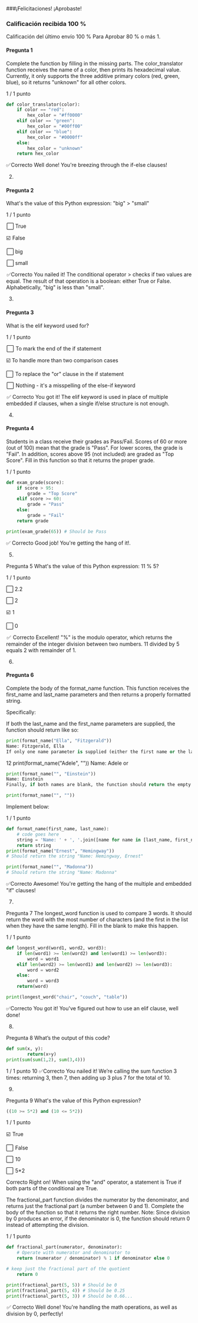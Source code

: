 ###¡Felicitaciones! ¡Aprobaste!
### Calificación recibida 100 %
Calificación del último envío 100 %
Para Aprobar 80 % o más
1.
#### Pregunta 1
Complete the function by filling in the missing parts. The color_translator function receives the name of a color, then prints its hexadecimal value. Currently, it only supports the three additive primary colors (red, green, blue), so it returns "unknown" for all other colors.

1 / 1 punto
``` PYTHON
def color_translator(color):
	if color == "red":
		hex_color = "#ff0000"
	elif color == "green":
		hex_color = "#00ff00"
	elif color == "blue":
		hex_color = "#0000ff"
	else:
		hex_color = "unknown"
	return hex_color

``` 
✅ Correcto
    Well done! You're breezing through the if-else clauses!

2.
#### Pregunta 2
What's the value of this Python expression: "big" > "small"

1 / 1 punto

 ⬜ True


☑️  False


 ⬜ big


 ⬜ small

 ✅Correcto
    You nailed it! The conditional operator > checks if two values are equal. The result of that operation is a boolean: either True or False. Alphabetically, "big" is less than "small".

3.
#### Pregunta 3
What is the elif keyword used for?

1 / 1 punto

 ⬜  To mark the end of the if statement


☑️ To handle more than two comparison cases


⬜  To replace the "or" clause in the if statement


 ⬜  Nothing - it's a misspelling of the else-if keyword

 ✅ Correcto
You got it! The elif keyword is used in place of multiple embedded if clauses, when a single if/else structure is not enough.

4.
#### Pregunta 4
Students in a class receive their grades as Pass/Fail. Scores of 60 or more (out of 100) mean that the grade is "Pass". For lower scores, the grade is "Fail". In addition, scores above 95 (not included) are graded as "Top Score". Fill in this function so that it returns the proper grade.

1 / 1 punto
``` PYTHON
def exam_grade(score):
	if score > 95:
		grade = "Top Score"
	elif score >= 60:
		grade = "Pass"
	else:
		grade = "Fail"
	return grade

print(exam_grade(65)) # Should be Pass

``` 
✅ Correcto
    Good job! You're getting the hang of it!.

5.
Pregunta 5
What's the value of this Python expression: 11 % 5?

1 / 1 punto

⬜ 2.2


⬜ 2


☑️  1


⬜ 0

 ✅  Correcto
Excellent! "%" is the modulo operator, which returns the remainder of the integer division between two numbers. 11 divided by 5 equals 2 with remainder of 1.

6.
#### Pregunta 6
Complete the body of the format_name function. This function receives the first_name and last_name parameters and then returns a properly formatted string.

Specifically:

If both the last_name and the first_name parameters are supplied, the function should return like so:

``` PYTHON
print(format_name("Ella", "Fitzgerald"))
Name: Fitzgerald, Ella
If only one name parameter is supplied (either the first name or the last name) , the function should return like so:
```
12
print(format_name("Adele", ""))
Name: Adele
or

``` PYTHON
print(format_name("", "Einstein"))
Name: Einstein
Finally, if both names are blank, the function should return the empty string:
```
``` PYTHON
print(format_name("", ""))
``` 
Implement below:

1 / 1 punto
``` PYTHON
def format_name(first_name, last_name):
	# code goes here
	string = 'Name: ' + ', '.join([name for name in [last_name, first_name] if name]) if any([last_name, first_name]) else ''
	return string
print(format_name("Ernest", "Hemingway"))
# Should return the string "Name: Hemingway, Ernest"

print(format_name("", "Madonna"))
# Should return the string "Name: Madonna"
```

✅Correcto
Awesome! You're getting the hang of the multiple and
embedded "if" clauses!

7.
Pregunta 7
The longest_word function is used to compare 3 words. It should return the word with the most number of characters (and the first in the list when they have the same length). Fill in the blank to make this happen.

1 / 1 punto
``` PYTHON
def longest_word(word1, word2, word3):
	if len(word1) >= len(word2) and len(word1) >= len(word3):
		word = word1
	elif len(word2) >= len(word1) and len(word2) >= len(word3):
		word = word2
	else:
		word = word3
	return(word)

print(longest_word("chair", "couch", "table"))

``` 
✅Correcto
You got it! You've figured out how to use an elif clause,
well done!

8.
Pregunta 8
What’s the output of this code?

``` PYTHON
def sum(x, y):
		return(x+y)
print(sum(sum(1,2), sum(3,4)))
``` 
1 / 1 punto
10
✅Correcto
You nailed it! We’re calling the sum function 3 times: returning 3, then 7, then adding up 3 plus 7 for the total of 10.

9.
Pregunta 9
What's the value of this Python expression?
``` PYTHON
((10 >= 5*2) and (10 <= 5*2))
``` 
1 / 1 punto

☑️  True


⬜  False


⬜  10


⬜  5*2

Correcto
Right on! When using the "and" operator, a statement is True if both parts of the conditional are True.

The fractional_part function divides the numerator by the denominator, and returns just the fractional part (a number between 0 and 1). Complete the body of the function so that it returns the right number.
Note: Since division by 0 produces an error, if the denominator is 0, the function should return 0 instead of attempting the division.

1 / 1 punto
``` PYTHON
def fractional_part(numerator, denominator):
	# Operate with numerator and denominator to
	return (numerator / denominator) % 1 if denominator else 0

# keep just the fractional part of the quotient
	return 0

print(fractional_part(5, 5)) # Should be 0
print(fractional_part(5, 4)) # Should be 0.25
print(fractional_part(5, 3)) # Should be 0.66...

``` 
 ✅ Correcto
	Well done! You're handling the math operations, as well as
	division by 0, perfectly!
